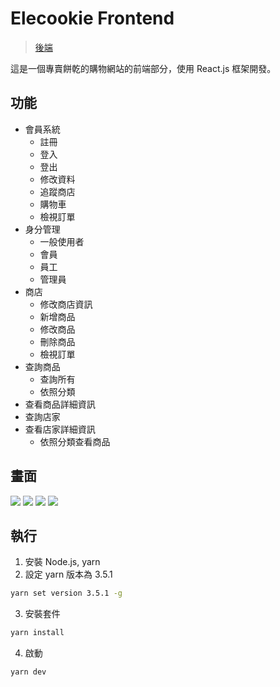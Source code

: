 # Elecookie Frontend

> [後端](https://github.com/Zch720/NTUT_112_1_DatabaseProject_backend)

這是一個專賣餅乾的購物網站的前端部分，使用 React.js 框架開發。

## 功能

- 會員系統
    - 註冊
    - 登入
    - 登出
    - 修改資料
    - 追蹤商店
    - 購物車
    - 檢視訂單
- 身分管理
    - 一般使用者
    - 會員
    - 員工
    - 管理員
- 商店
    - 修改商店資訊
    - 新增商品
    - 修改商品
    - 刪除商品
    - 檢視訂單
- 查詢商品
    - 查詢所有
    - 依照分類
- 查看商品詳細資訊
- 查詢店家
- 查看店家詳細資訊
    - 依照分類查看商品

## 畫面

![](https://imgur.com/2gilGz2.png)
![](https://imgur.com/4FDT8dn.png)
![](https://imgur.com/iniulK3.png)
![](https://imgur.com/dXh8usf.png)

## 執行

1. 安裝 Node.js, yarn
2. 設定 yarn 版本為 3.5.1
```bash
yarn set version 3.5.1 -g
```
3. 安裝套件
```bash
yarn install
```
4. 啟動
```bash
yarn dev
```
